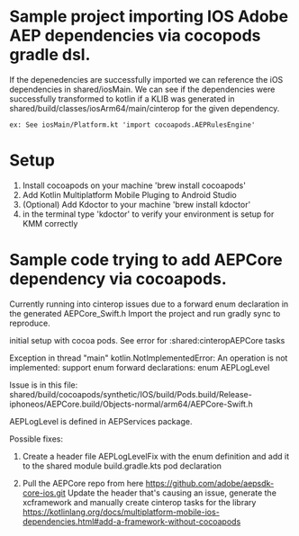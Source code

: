 # Sample project importing IOS Adobe AEP dependencies via cocopods gradle dsl.
If the depenedencies are successfully imported we can reference the iOS dependencies in shared/iosMain. We can see if the dependencies were successfully transformed to kotlin if a KLIB was generated in shared/build/classes/iosArm64/main/cinterop for the given dependency.
    
    ex: See iosMain/Platform.kt 'import cocoapods.AEPRulesEngine'

# Setup
1. Install cocoapods on your machine 'brew install cocoapods'
2. Add Kotlin Multiplatform Mobile Pluging to Android Studio
3. (Optional) Add Kdoctor to your machine 'brew install kdoctor'
4. in the terminal type 'kdoctor' to verify your environment is setup for KMM correctly

# Sample code trying to add AEPCore dependency via cocoapods.
Currently running into cinterop issues due to a forward enum declaration in the generated AEPCore_Swift.h
Import the project and run gradly sync to reproduce. 

initial setup with cocoa pods.
See error for :shared:cinteropAEPCore tasks

Exception in thread "main" kotlin.NotImplementedError: An operation is not implemented: support enum forward declarations: enum AEPLogLevel

Issue is in this file:
shared/build/cocoapods/synthetic/IOS/build/Pods.build/Release-iphoneos/AEPCore.build/Objects-normal/arm64/AEPCore-Swift.h

AEPLogLevel is defined in AEPServices package.

Possible fixes:
1. Create a header file AEPLogLevelFix with the enum definition and add it to the shared module build.gradle.kts pod declaration

2. Pull the AEPCore repo from here https://github.com/adobe/aepsdk-core-ios.git
    Update the header that's causing an issue, generate the xcframework and manually create cinterop tasks for the library
    https://kotlinlang.org/docs/multiplatform-mobile-ios-dependencies.html#add-a-framework-without-cocoapods
